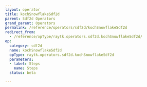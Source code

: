 ```yaml
---
layout: operator
title: kochSnowflakeSdf2d
parent: Sdf2d Operators
grand_parent: Operators
permalink: /reference/operators/sdf2d/kochSnowflakeSdf2d
redirect_from:
  - /reference/opType/raytk.operators.sdf2d.kochSnowflakeSdf2d/
op:
  category: sdf2d
  name: kochSnowflakeSdf2d
  opType: raytk.operators.sdf2d.kochSnowflakeSdf2d
  parameters:
  - label: Steps
    name: Steps
  status: beta

---
```

